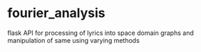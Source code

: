 # fourier_analysis
flask API for processing of lyrics into space domain graphs and manipulation of same using varying methods
